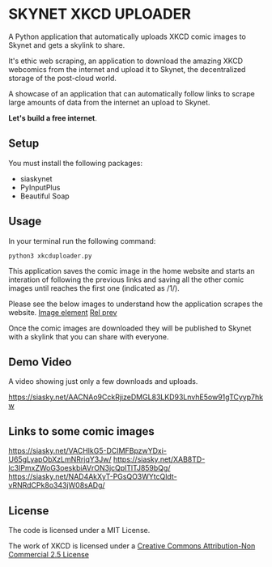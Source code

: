 # SKYNET XKCD UPLOADER
A Python application that automatically uploads XKCD comic images to Skynet and gets a skylink to share.

It's ethic web scraping, an application to download the amazing XKCD webcomics from the internet and upload it to Skynet, the decentralized storage of the post-cloud world.

A showcase of an application that can automatically follow links to scrape large amounts of data from the internet an upload to Skynet.

**Let's build a free internet**.

## Setup
You must install the following packages:
- siaskynet
- PyInputPlus
- Beautiful Soap

## Usage
In your terminal run the following command:

`python3 xkcduploader.py`

This application saves the comic image in the home website and starts an interation of following the previous links and saving all the other comic images until reaches the first one (indicated as /1/).

Please see the below images to understand how the application scrapes the website.
[Image element](https://skynethub.io/PAMus8EfOuI-zJ5f1dVzh1FnSjfpF5XRSQgNmo135Xf_Hg)
[Rel prev](https://skynethub.io/fACgb5wiUzbiTiSeVcSWvdM6SuMTpU0ufXY2U4brBVp6Xg)

Once the comic images are downloaded they will be published to Skynet with a skylink that you can share with everyone.


## Demo Video
A video showing just only a few downloads and uploads.

https://siasky.net/AACNAo9CckRjizeDMGL83LKD93LnvhE5ow91gTCyyp7hkw


## Links to some comic images
https://siasky.net/VACHIkG5-DCIMFBpzwYDxi-U65gLyapObXzLmNRrjqY3Jw/
https://siasky.net/XAB8TD-lc3IPmxZWoG3oeskbiAVrON3jcQplTlTJ859bQg/
https://siasky.net/NAD4AkXyT-PGsQO3WYtcQldt-vRNRdCPk8o343jW08sADg/


## License
The code is licensed under a MIT License.

The work of XKCD is licensed under a [Creative Commons Attribution-Non Commercial 2.5 License](https://creativecommons.org/licenses/by-nc/2.5/)



